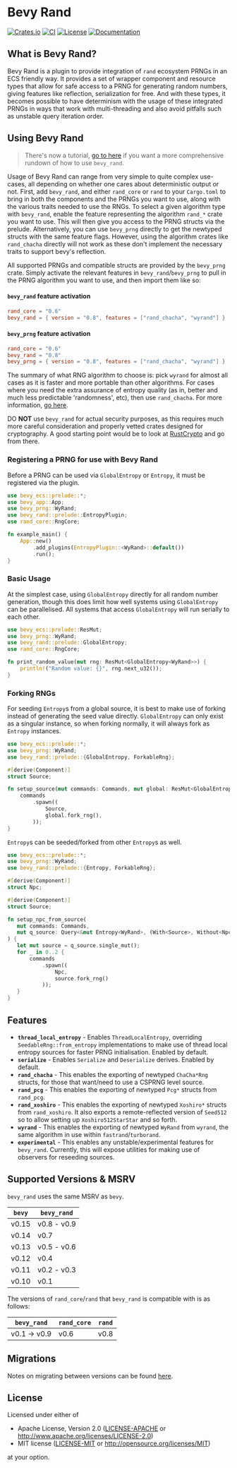 # Bevy Rand

[![Crates.io](https://img.shields.io/crates/v/bevy_rand.svg)](https://crates.io/crates/bevy_rand)
[![CI](https://github.com/Bluefinger/bevy_rand/actions/workflows/ci.yml/badge.svg)](https://github.com/Bluefinger/bevy_rand/actions/workflows/ci.yml)
[![License](https://img.shields.io/badge/license-Apache--2.0_OR_MIT-blue.svg)](https://github.com/Bluefinger/bevy_rand)
[![Documentation](https://docs.rs/bevy_rand/badge.svg)](https://docs.rs/bevy_rand)

## What is Bevy Rand?

Bevy Rand is a plugin to provide integration of `rand` ecosystem PRNGs in an ECS friendly way. It provides a set of wrapper component and resource types that allow for safe access to a PRNG for generating random numbers, giving features like reflection, serialization for free. And with these types, it becomes possible to have determinism with the usage of these integrated PRNGs in ways that work with multi-threading and also avoid pitfalls such as unstable query iteration order.

## Using Bevy Rand

> There's now a tutorial, [go to here](https://docs.rs/bevy_rand/latest/bevy_rand/tutorial/index.html) if you want a more comprehensive rundown of how to use `bevy_rand`.

Usage of Bevy Rand can range from very simple to quite complex use-cases, all depending on whether one cares about deterministic output or not. First, add `bevy_rand`, and either `rand_core` or `rand` to your `Cargo.toml` to bring in both the components and the PRNGs you want to use, along with the various traits needed to use the RNGs. To select a given algorithm type with `bevy_rand`, enable the feature representing the algorithm `rand_*` crate you want to use. This will then give you access to the PRNG structs via the prelude. Alternatively, you can use `bevy_prng` directly to get the newtyped structs with the same feature flags. However, using the algorithm crates like `rand_chacha` directly will not work as these don't implement the necessary traits to support bevy's reflection.

All supported PRNGs and compatible structs are provided by the `bevy_prng` crate. Simply activate the relevant features in `bevy_rand`/`bevy_prng` to pull in the PRNG algorithm you want to use, and then import them like so:

#### `bevy_rand` feature activation
```toml
rand_core = "0.6"
bevy_rand = { version = "0.8", features = ["rand_chacha", "wyrand"] }
```

#### `bevy_prng` feature activation
```toml
rand_core = "0.6"
bevy_rand = "0.8"
bevy_prng = { version = "0.8", features = ["rand_chacha", "wyrand"] }
```

The summary of what RNG algorithm to choose is: pick `wyrand` for almost all cases as it is faster and more portable than other algorithms. For cases where you need the extra assurance of entropy quality (as in, better and much less predictable 'randomness', etc), then use `rand_chacha`. For more information, [go here](https://docs.rs/bevy_rand/latest/bevy_rand/tutorial/ch01_choosing_prng/index.html).

DO **NOT** use `bevy_rand` for actual security purposes, as this requires much more careful consideration and properly vetted crates designed for cryptography. A good starting point would be to look at [RustCrypto](https://github.com/RustCrypto) and go from there.

### Registering a PRNG for use with Bevy Rand

Before a PRNG can be used via `GlobalEntropy` or `Entropy`, it must be registered via the plugin.

```rust
use bevy_ecs::prelude::*;
use bevy_app::App;
use bevy_prng::WyRand;
use bevy_rand::prelude::EntropyPlugin;
use rand_core::RngCore;

fn example_main() {
    App::new()
        .add_plugins(EntropyPlugin::<WyRand>::default())
        .run();
}
```

### Basic Usage

At the simplest case, using `GlobalEntropy` directly for all random number generation, though this does limit how well systems using `GlobalEntropy` can be parallelised. All systems that access `GlobalEntropy` will run serially to each other.

```rust
use bevy_ecs::prelude::ResMut;
use bevy_prng::WyRand;
use bevy_rand::prelude::GlobalEntropy;
use rand_core::RngCore;

fn print_random_value(mut rng: ResMut<GlobalEntropy<WyRand>>) {
    println!("Random value: {}", rng.next_u32());
}
```

### Forking RNGs

For seeding `Entropy`s from a global source, it is best to make use of forking instead of generating the seed value directly. `GlobalEntropy` can only exist as a singular instance, so when forking normally, it will always fork as `Entropy` instances.

```rust
use bevy_ecs::prelude::*;
use bevy_prng::WyRand;
use bevy_rand::prelude::{GlobalEntropy, ForkableRng};

#[derive(Component)]
struct Source;

fn setup_source(mut commands: Commands, mut global: ResMut<GlobalEntropy<WyRand>>) {
    commands
        .spawn((
            Source,
            global.fork_rng(),
        ));
}
```

`Entropy`s can be seeded/forked from other `Entropy`s as well.

```rust
use bevy_ecs::prelude::*;
use bevy_prng::WyRand;
use bevy_rand::prelude::{Entropy, ForkableRng};

#[derive(Component)]
struct Npc;

#[derive(Component)]
struct Source;

fn setup_npc_from_source(
   mut commands: Commands,
   mut q_source: Query<&mut Entropy<WyRand>, (With<Source>, Without<Npc>)>,
) {
   let mut source = q_source.single_mut();
   for _ in 0..2 {
       commands
           .spawn((
               Npc,
               source.fork_rng()
           ));
   }
}
```

## Features

- **`thread_local_entropy`** - Enables `ThreadLocalEntropy`, overriding `SeedableRng::from_entropy` implementations to make use of thread local entropy sources for faster PRNG initialisation. Enabled by default.
- **`serialize`** - Enables `Serialize` and `Deserialize` derives. Enabled by default.
- **`rand_chacha`** - This enables the exporting of newtyped `ChaCha*Rng` structs, for those that want/need to use a CSPRNG level source.
- **`rand_pcg`** - This enables the exporting of newtyped `Pcg*` structs from `rand_pcg`.
- **`rand_xoshiro`** - This enables the exporting of newtyped `Xoshiro*` structs from `rand_xoshiro`. It also exports a remote-reflected version of `Seed512` so to allow setting up `Xoshiro512StarStar` and so forth.
- **`wyrand`** - This enables the exporting of newtyped `WyRand` from `wyrand`, the same algorithm in use within `fastrand`/`turborand`.
- **`experimental`** - This enables any unstable/experimental features for `bevy_rand`. Currently, this will expose utilities for making use of observers for reseeding sources.

## Supported Versions & MSRV

`bevy_rand` uses the same MSRV as `bevy`.

| `bevy` | `bevy_rand`  |
| ------ | ------------ |
| v0.15  | v0.8 - v0.9  |
| v0.14  | v0.7         |
| v0.13  | v0.5 - v0.6  |
| v0.12  | v0.4         |
| v0.11  | v0.2 - v0.3  |
| v0.10  | v0.1         |

The versions of `rand_core`/`rand` that `bevy_rand` is compatible with is as follows:

| `bevy_rand`  | `rand_core` | `rand` |
| ------------ | ----------- | ------ |
| v0.1 -> v0.9 | v0.6        | v0.8   |

## Migrations

Notes on migrating between versions can be found [here](MIGRATIONS.md).

## License

Licensed under either of

- Apache License, Version 2.0 ([LICENSE-APACHE](LICENSE-APACHE) or http://www.apache.org/licenses/LICENSE-2.0)
- MIT license ([LICENSE-MIT](LICENSE-MIT) or http://opensource.org/licenses/MIT)

at your option.
